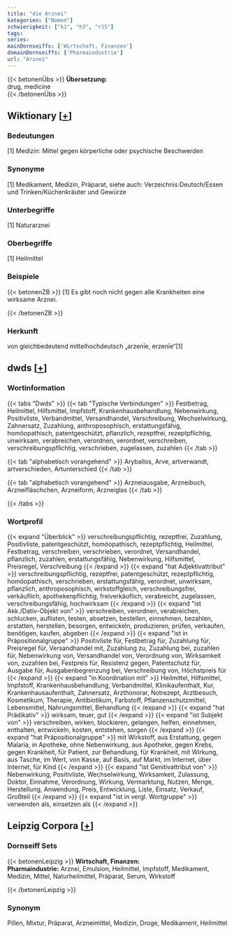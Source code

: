 ```yaml
---
title: "die Arznei"
kategorien: ["Nomen"]
schwierigkeit: ["k1", "h3", "r15"]
tags:
series:
mainDornseiffs: ['Wirtschaft, Finanzen']
domainDornseiffs: ['Pharmaindustrie']
url: "Arznei"
---
```


{{< betonenÜbs >}}
**Übersetzung:**  
drug, medicine  
{{< /betonenÜbs >}}

## Wiktionary [[+](https://de.wiktionary.org/wiki/Arznei)]

### Bedeutungen
[1] Medizin: Mittel gegen körperliche oder psychische Beschwerden  

### Synonyme
[1] Medikament, Medizin, Präparat, siehe auch: Verzeichnis:Deutsch/Essen und Trinken/Küchenkräuter und Gewürze  

### Unterbegriffe
[1] Naturarznei  

### Oberbegriffe
[1] Heilmittel  

### Beispiele
{{< betonenZB >}}
[1] Es gibt noch nicht gegen alle Krankheiten eine wirksame Arznei.  

{{< /betonenZB >}}
### Herkunft
von gleichbedeutend mittelhochdeutsch „arzenīe, erzenīe“[1]  



## dwds [[+](https://www.dwds.de/wb/Arznei)]

### Wortinformation
{{< tabs "Dwds" >}}
{{< tab "Typische Verbindungen" >}}
Festbetrag, Heilmittel, Hilfsmittel, Impfstoff, Krankenhausbehandlung, Nebenwirkung, Positivliste, Verbandmittel, Versandhandel, Verschreibung, Wechselwirkung, Zahnersatz, Zuzahlung, anthroposophisch, erstattungsfähig, homöopathisch, patentgeschützt, pflanzlich, rezeptfrei, rezeptpflichtig, unwirksam, verabreichen, verordnen, verordnet, verschreiben, verschreibungspflichtig, verschrieben, zugelassen, zuzahlen
{{< /tab >}}

{{< tab "alphabetisch vorangehend" >}}
Aryballos, Arve, artverwandt, artverschieden, Artunterschied
{{< /tab >}}

{{< tab "alphabetisch vorangehend" >}}
Arzneiausgabe, Arzneibuch, Arzneifläschchen, Arzneiform, Arzneiglas
{{< /tab >}}

{{< /tabs >}}

### Wortprofil
{{< expand "Überblick" >}} verschreibungspflichtig, rezeptfrei, Zuzahlung, Positivliste, patentgeschützt, homöopathisch, rezeptpflichtig, Heilmittel, Festbetrag, verschreiben, verschrieben, verordnet, Versandhandel, pflanzlich, zuzahlen, erstattungsfähig, Nebenwirkung, Hilfsmittel, Preisregel, Verschreibung {{< /expand >}}
{{< expand "hat Adjektivattribut" >}} verschreibungspflichtig, rezeptfrei, patentgeschützt, rezeptpflichtig, homöopathisch, verschrieben, erstattungsfähig, verordnet, unwirksam, pflanzlich, anthroposophisch, wirkstoffgleich, verschreibungsfrei, verkäuflich, apothekenpflichtig, freiverkäuflich, verabreicht, zugelassen, verschreibungsfähig, hochwirksam {{< /expand >}}
{{< expand "ist Akk./Dativ-Objekt von" >}} verschreiben, verordnen, verabreichen, schlucken, auflisten, testen, absetzen, bestellen, einnehmen, bezahlen, erstatten, herstellen, besorgen, entwickeln, produzieren, prüfen, verkaufen, benötigen, kaufen, abgeben {{< /expand >}}
{{< expand "ist in Präpositionalgruppe" >}} Positivliste für, Festbetrag für, Zuzahlung für, Preisregel für, Versandhandel mit, Zuzahlung zu, Zuzahlung bei, zuzahlen für, Nebenwirkung von, Versandhandel von, Verordnung von, Wirksamkeit von, zuzahlen bei, Festpreis für, Resistenz gegen, Patentschutz für, Ausgabe für, Ausgabenbegrenzung bei, Verschreibung von, Höchstpreis für {{< /expand >}}
{{< expand "in Koordination mit" >}} Heilmittel, Hilfsmittel, Impfstoff, Krankenhausbehandlung, Verbandmittel, Klinikaufenthalt, Kur, Krankenhausaufenthalt, Zahnersatz, Arzthonorar, Notrezept, Arztbesuch, Kosmetikum, Therapie, Antibiotikum, Farbstoff, Pflanzenschutzmittel, Lebensmittel, Nahrungsmittel, Behandlung {{< /expand >}}
{{< expand "hat Prädikativ" >}} wirksam, teuer, gut {{< /expand >}}
{{< expand "ist Subjekt von" >}} verschreiben, wirken, blockieren, gelangen, helfen, einnehmen, enthalten, entwickeln, kosten, entstehen, sorgen {{< /expand >}}
{{< expand "hat Präpositionalgruppe" >}} mit Wirkstoff, aus Erstattung, gegen Malaria, in Apotheke, ohne Nebenwirkung, aus Apotheke, gegen Krebs, gegen Krankheit, für Patient, zur Behandlung, für Krankheit, mit Wirkung, aus Tasche, im Wert, von Kasse, auf Basis, auf Markt, im Internet, über Internet, für Kind {{< /expand >}}
{{< expand "ist Genitivattribut von" >}} Nebenwirkung, Positivliste, Wechselwirkung, Wirksamkeit, Zulassung, Doktor, Einnahme, Verordnung, Wirkung, Vermarktung, Nutzen, Menge, Herstellung, Anwendung, Preis, Entwicklung, Liste, Einsatz, Verkauf, Großteil {{< /expand >}}
{{< expand "ist in vergl. Wortgruppe" >}} verwenden als, einsetzen als {{< /expand >}}

## Leipzig Corpora [[+](https://corpora.uni-leipzig.de/en/res?word=Arznei&corpusId=deu_newscrawl-public_2018)]

### Dornseiff Sets
{{< betonenLeipzig >}}
**Wirtschaft, Finanzen:**  
**Pharmaindustrie:** Arznei, Emulsion, Heilmittel, Impfstoff, Medikament, Medizin, Mittel, Naturheilmittel, Präparat, Serum, Wirkstoff  

{{< /betonenLeipzig >}}

### Synonym
Pillen, Mixtur, Präparat, Arzneimittel, Medizin, Droge, Medikament, Heilmittel

